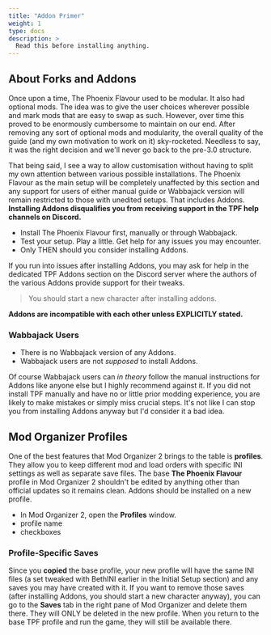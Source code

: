```yaml
---
title: "Addon Primer"
weight: 1
type: docs
description: >
  Read this before installing anything.
---
```


## About Forks and Addons

Once upon a time, The Phoenix Flavour used to be modular. It also had optional mods. The idea was to give the user choices wherever possible and mark mods that are easy to swap as such. However, over time this proved to be enormously cumbersome to maintain on our end. After removing any sort of optional mods and modularity, the overall quality of the guide (and my own motivation to work on it) sky-rocketed. Needless to say, it was the right decision and we'll never go back to the pre-3.0 structure.

That being said, I see a way to allow customisation without having to split my own attention between various possible installations. The Phoenix Flavour as the main setup will be completely unaffected by this section and any support for users of either manual guide or Wabbajack version will remain restricted to those with unedited setups. That includes Addons. **Installing Addons disqualifies you from receiving support in the TPF help channels on Discord.**

- Install The Phoenix Flavour first, manually or through Wabbajack. 
- Test your setup. Play a little. Get help for any issues you may encounter.
- Only THEN should you consider installing Addons.

If you run into issues after installing Addons, you may ask for help in the dedicated TPF Addons section on the Discord server where the authors of the various Addons provide support for their tweaks.

> You should start a new character after installing addons.

**Addons are incompatible with each other unless EXPLICITLY stated.**

### Wabbajack Users

- There is no Wabbajack version of any Addons.
- Wabbajack users are not *supposed* to install Addons.

Of course Wabbajack users can *in theory* follow the manual instructions for Addons like anyone else but I highly recommend against it. If you did not install TPF manually and have no or little prior modding experience, you are likely to make mistakes or simply miss crucial steps. It's not like I can stop you from installing Addons anyway but I'd consider it a bad idea.

## Mod Organizer Profiles

One of the best features that Mod Organizer 2 brings to the table is **profiles**. They allow you to keep different mod and load orders with specific INI settings as well as separate save files. The base **The Phoenix Flavour** profile in Mod Organizer 2 shouldn't be edited by anything other than official updates so it remains clean. Addons should be installed on a new profile.

- In Mod Organizer 2, open the **Profiles** window.
- profile name
- checkboxes

### Profile-Specific Saves

Since you **copied** the base profile, your new profile will have the same INI files (a set tweaked with BethINI earlier in the Initial Setup section) and any saves you may have created with it. If you want to remove those saves (after installing Addons, you should start a new character anyway), you can go to the **Saves** tab in the right pane of Mod Organizer and delete them there. They will ONLY be deleted in the new profile. When you return to the base TPF profile and run the game, they will still be available there.


